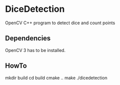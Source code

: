 # DiceDetection
OpenCV C++ program to detect dice and count points

## Dependencies 

OpenCV 3 has to be installed.

## HowTo

mkdir build
cd build
cmake ..
make 
./dicedetection

